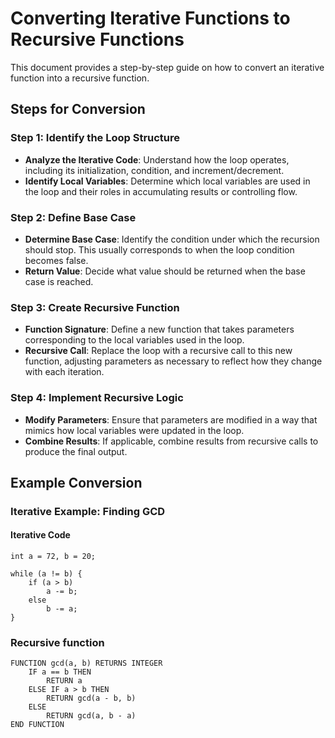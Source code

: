 # Converting Iterative Functions to Recursive Functions

This document provides a step-by-step guide on how to convert an iterative function into a recursive function. 

##  Steps for Conversion

### Step 1: Identify the Loop Structure

- **Analyze the Iterative Code**: Understand how the loop operates, including its initialization, condition, and increment/decrement.
- **Identify Local Variables**: Determine which local variables are used in the loop and their roles in accumulating results or controlling flow.

### Step 2: Define Base Case

- **Determine Base Case**: Identify the condition under which the recursion should stop. This usually corresponds to when the loop condition becomes false.
- **Return Value**: Decide what value should be returned when the base case is reached.

### Step 3: Create Recursive Function

- **Function Signature**: Define a new function that takes parameters corresponding to the local variables used in the loop.
- **Recursive Call**: Replace the loop with a recursive call to this new function, adjusting parameters as necessary to reflect how they change with each iteration.

### Step 4: Implement Recursive Logic

- **Modify Parameters**: Ensure that parameters are modified in a way that mimics how local variables were updated in the loop.
- **Combine Results**: If applicable, combine results from recursive calls to produce the final output.

## Example Conversion

### Iterative Example: Finding GCD

#### Iterative Code
```plaintext
int a = 72, b = 20;

while (a != b) {
    if (a > b)
        a -= b;
    else
        b -= a;
}

```

### Recursive function 
```
FUNCTION gcd(a, b) RETURNS INTEGER
    IF a == b THEN
        RETURN a
    ELSE IF a > b THEN
        RETURN gcd(a - b, b)
    ELSE
        RETURN gcd(a, b - a)
END FUNCTION
```